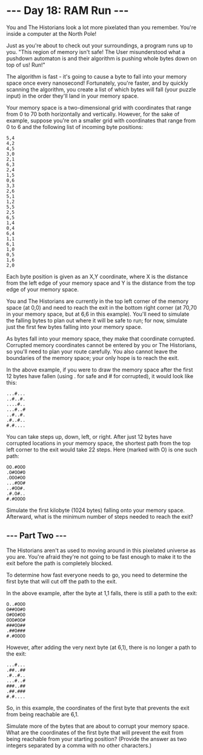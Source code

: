 # --- Day 18: RAM Run ---

You and The Historians look a lot more pixelated than you remember. You're
inside a computer at the North Pole!

Just as you're about to check out your surroundings, a program runs up to you.
"This region of memory isn't safe! The User misunderstood what a pushdown
automaton is and their algorithm is pushing whole bytes down on top of us!
Run!"

The algorithm is fast - it's going to cause a byte to fall into your memory
space once every nanosecond! Fortunately, you're faster, and by quickly
scanning the algorithm, you create a list of which bytes will fall (your puzzle
input) in the order they'll land in your memory space.

Your memory space is a two-dimensional grid with coordinates that range from 0
to 70 both horizontally and vertically. However, for the sake of example,
suppose you're on a smaller grid with coordinates that range from 0 to 6 and
the following list of incoming byte positions:

```
5,4
4,2
4,5
3,0
2,1
6,3
2,4
1,5
0,6
3,3
2,6
5,1
1,2
5,5
2,5
6,5
1,4
0,4
6,4
1,1
6,1
1,0
0,5
1,6
2,0
```

Each byte position is given as an X,Y coordinate, where X is the distance from
the left edge of your memory space and Y is the distance from the top edge of
your memory space.

You and The Historians are currently in the top left corner of the memory space
(at 0,0) and need to reach the exit in the bottom right corner (at 70,70 in
your memory space, but at 6,6 in this example). You'll need to simulate the
falling bytes to plan out where it will be safe to run; for now, simulate just
the first few bytes falling into your memory space.

As bytes fall into your memory space, they make that coordinate corrupted.
Corrupted memory coordinates cannot be entered by you or The Historians, so
you'll need to plan your route carefully. You also cannot leave the boundaries
of the memory space; your only hope is to reach the exit.

In the above example, if you were to draw the memory space after the first 12
bytes have fallen (using . for safe and # for corrupted), it would look like
this:

```
...#...
..#..#.
....#..
...#..#
..#..#.
.#..#..
#.#....
```

You can take steps up, down, left, or right. After just 12 bytes have corrupted
locations in your memory space, the shortest path from the top left corner to
the exit would take 22 steps. Here (marked with O) is one such path:

```
OO.#OOO
.O#OO#O
.OOO#OO
...#OO#
..#OO#.
.#.O#..
#.#OOOO
```

Simulate the first kilobyte (1024 bytes) falling onto your memory space.
Afterward, what is the minimum number of steps needed to reach the exit?

## --- Part Two ---

The Historians aren't as used to moving around in this pixelated universe as
you are. You're afraid they're not going to be fast enough to make it to the
exit before the path is completely blocked.

To determine how fast everyone needs to go, you need to determine the first
byte that will cut off the path to the exit.

In the above example, after the byte at 1,1 falls, there is still a path to the
exit:

```
O..#OOO
O##OO#O
O#OO#OO
OOO#OO#
###OO##
.##O###
#.#OOOO
```

However, after adding the very next byte (at 6,1), there is no longer a path to
the exit:

```
...#...
.##..##
.#..#..
...#..#
###..##
.##.###
#.#....
```

So, in this example, the coordinates of the first byte that prevents the exit
from being reachable are 6,1.

Simulate more of the bytes that are about to corrupt your memory space. What
are the coordinates of the first byte that will prevent the exit from being
reachable from your starting position? (Provide the answer as two integers
separated by a comma with no other characters.)

